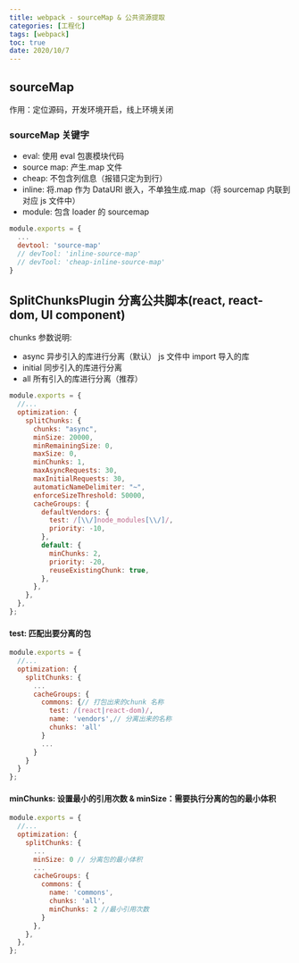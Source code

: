 ```yaml
---
title: webpack - sourceMap & 公共资源提取
categories: [工程化]
tags: [webpack]
toc: true
date: 2020/10/7
---
```


## sourceMap

作用：定位源码，开发环境开启，线上环境关闭

### sourceMap 关键字

- eval: 使用 eval 包裹模块代码
- source map: 产生.map 文件
- cheap: 不包含列信息（报错只定为到行）
- inline: 将.map 作为 DataURI 嵌入，不单独生成.map（将 sourcemap 内联到对应 js 文件中）
- module: 包含 loader 的 sourcemap

```js
module.exports = {
  ...
  devtool: 'source-map'
  // devTool: 'inline-source-map'
  // devTool: 'cheap-inline-source-map'
}
```

## SplitChunksPlugin 分离公共脚本(react, react-dom, UI component)

chunks 参数说明:

- async 异步引入的库进行分离（默认）
  js 文件中 import 导入的库
- initial 同步引入的库进行分离
- all 所有引入的库进行分离（推荐）

```js
module.exports = {
  //...
  optimization: {
    splitChunks: {
      chunks: "async",
      minSize: 20000,
      minRemainingSize: 0,
      maxSize: 0,
      minChunks: 1,
      maxAsyncRequests: 30,
      maxInitialRequests: 30,
      automaticNameDelimiter: "~",
      enforceSizeThreshold: 50000,
      cacheGroups: {
        defaultVendors: {
          test: /[\\/]node_modules[\\/]/,
          priority: -10,
        },
        default: {
          minChunks: 2,
          priority: -20,
          reuseExistingChunk: true,
        },
      },
    },
  },
};
```

#### test: 匹配出要分离的包

```js
module.exports = {
  //...
  optimization: {
    splitChunks: {
      ...
      cacheGroups: {
        commons: {// 打包出来的chunk 名称
          test: /(react|react-dom)/,
          name: 'vendors',// 分离出来的名称
          chunks: 'all'
        }
        ...
      }
    }
  }
};
```

#### minChunks: 设置最小的引用次数 & minSize：需要执行分离的包的最小体积

```js
module.exports = {
  //...
  optimization: {
    splitChunks: {
      ...
      minSize: 0 // 分离包的最小体积
      ...
      cacheGroups: {
        commons: {
          name: 'commons',
          chunks: 'all',
          minChunks: 2 //最小引用次数
        }
      },
    },
  },
};
```
